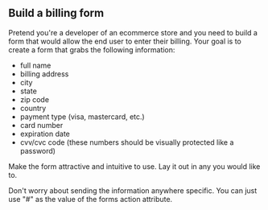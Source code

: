 ## Build a billing form

Pretend you're a developer of an ecommerce store and you need to build a form that would allow the end user to enter their billing. Your goal
is to create a form that grabs the following information:

* full name
* billing address
* city
* state
* zip code
* country
* payment type (visa, mastercard, etc.)
* card number
* expiration date
* cvv/cvc code (these numbers should be visually protected like a password)

Make the form attractive and intuitive to use. Lay it out in any you would like to.

Don't worry about sending the information anywhere specific. You can just use "#" as the value of the forms action attribute.
